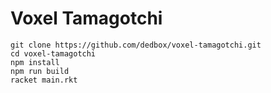 # Voxel Tamagotchi

```
git clone https://github.com/dedbox/voxel-tamagotchi.git
cd voxel-tamagotchi
npm install
npm run build
racket main.rkt
```
